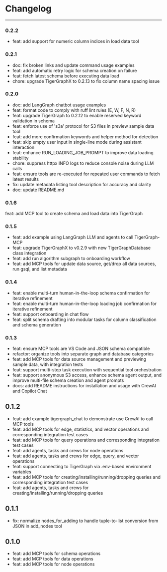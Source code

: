 # Changelog

---
### 0.2.2
- feat: add support for numeric column indices in load data tool

### 0.2.1
- doc: fix broken links and update command usage examples
- feat: add automatic retry logic for schema creation on failure
- feat: fetch latest schema before executing data load
- chore: upgrade TigerGraphX to 0.2.13 to fix column name spacing issue

### 0.2.0
- doc: add LangGraph chatbot usage examples
- feat: format code to comply with ruff lint rules (E, W, F, N, R)
- feat: upgrade TigerGraph to 0.2.12 to enable reserved keyword validation in schema
- feat: enforce use of 's3a' protocol for S3 files in preview sample data tool
- feat: add more confirmation keywords and helper method for detection
- feat: skip empty user input in single-line mode during assistant interaction
- feat: enhance RUN_LOADING_JOB_PROMPT to improve data loading stability
- chore: suppress httpx INFO logs to reduce console noise during LLM calls
- feat: ensure tools are re-executed for repeated user commands to fetch latest results
- fix: update metadata listing tool description for accuracy and clarity
- doc: update README.md

### 0.1.6
feat: add MCP tool to create schema and load data into TigerGraph

### 0.1.5
- feat: add example using LangGraph LLM and agents to call TigerGraph-MCP
- feat: upgrade TigerGraphX to v0.2.9 with new TigerGraphDatabase class integration
- feat: add run algorithm subgraph to onboarding workflow
- feat: add MCP tools for update data source, get/drop all data sources, run gsql, and list metadata

### 0.1.4
- feat: enable multi-turn human-in-the-loop schema confirmation for iterative refinement
- feat: enable multi-turn human-in-the-loop loading job confirmation for iterative refinement
- feat: support onboarding in chat flow
- feat: split schema drafting into modular tasks for column classification and schema generation

### 0.1.3
- feat: ensure MCP tools are VS Code and JSON schema compatible
- refactor: organize tools into separate graph and database categories
- feat: add MCP tools for data source management and previewing sample data, with integration tests
- feat: support multi-step task execution with sequential tool orchestration
- feat: support anonymous S3 access, enhance schema agent output, and improve multi-file schema creation and agent prompts
- docs: add README instructions for installation and usage with CrewAI and Copilot Chat

## 0.1.2
- feat: add example tigergraph_chat to demonstrate use CrewAI to call MCP tools
- feat: add MCP tools for edge, statistics, and vector operations and corresponding integration test cases
- feat: add MCP tools for query operations and corresponding integration test cases
- feat: add agents, tasks and crews for node operations
- feat: add agents, tasks and crews for edge, query, and vector operations
- feat: support connecting to TigerGraph via .env-based environment variables
- feat: add MCP tools for creating/installing/running/dropping queries and corresponding integration test cases
- feat: add agents, tasks and crews for creating/installing/running/dropping queries

## 0.1.1
- fix: normalize nodes_for_adding to handle tuple-to-list conversion from JSON in add_nodes tool

## 0.1.0
- feat: add MCP tools for schema operations
- feat: add MCP tools for data operations
- feat: add MCP tools for node operations
